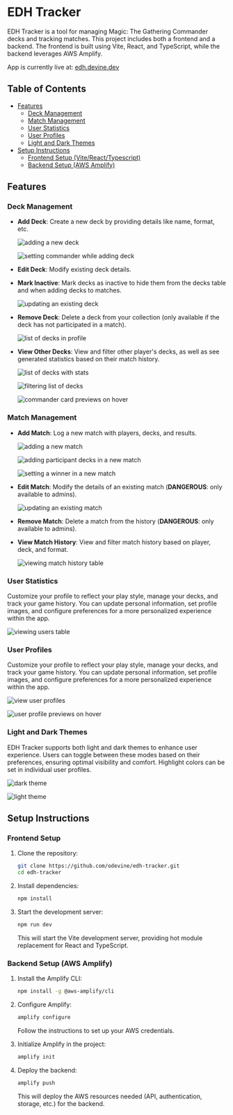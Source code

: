 # EDH Tracker

EDH Tracker is a tool for managing Magic: The Gathering Commander decks and tracking matches. This project includes both a frontend and a backend. The frontend is built using Vite, React, and TypeScript, while the backend leverages AWS Amplify.

App is currently live at: [edh.devine.dev](https://edh.devine.dev)

## Table of Contents

- [Features](#features)
  - [Deck Management](#deck-management)
  - [Match Management](#match-management)
  - [User Statistics](#user-statistics)
  - [User Profiles](#user-profiles)
  - [Light and Dark Themes](#light-and-dark-themes)
- [Setup Instructions](#setup-instructions)
  - [Frontend Setup (Vite/React/Typescript)](#frontend-setup)
  - [Backend Setup (AWS Amplify)](#backend-setup-aws-amplify)

## Features

### Deck Management

- **Add Deck**: Create a new deck by providing details like name, format, etc.

  ![adding a new deck](./assets/add-deck-1.png)

  ![setting commander while adding deck](./assets/add-deck-2.png)

- **Edit Deck**: Modify existing deck details.

- **Mark Inactive**: Mark decks as inactive to hide them from the decks table and when adding decks to matches.

  ![updating an existing deck](./assets/update-deck.png)

- **Remove Deck**: Delete a deck from your collection (only available if the deck has not participated in a match).

  ![list of decks in profile](./assets/profile-decks.png)

- **View Other Decks**: View and filter other player's decks, as well as see generated statistics based on their match history.

  ![list of decks with stats](./assets/decks-table.png)

  ![filtering list of decks](./assets/decks-table-2.png)

  ![commander card previews on hover](./assets/commander-card.png)

### Match Management

- **Add Match**: Log a new match with players, decks, and results.

  ![adding a new match](./assets/add-match-1.png)

  ![adding participant decks in a new match](./assets/add-match-2.png)

  ![setting a winner in a new match](./assets/add-match-3.png)

- **Edit Match**: Modify the details of an existing match (**DANGEROUS**: only available to admins).

  ![updating an existing match](./assets/edit-match.png)

- **Remove Match**: Delete a match from the history (**DANGEROUS**: only available to admins).

- **View Match History**: View and filter match history based on player, deck, and format.

  ![viewing match history table](./assets/match-table.png)

### User Statistics

Customize your profile to reflect your play style, manage your decks, and track your game history. You can update personal information, set profile images, and configure preferences for a more personalized experience within the app.

![viewing users table](./assets/users-table.png)

### User Profiles

Customize your profile to reflect your play style, manage your decks, and track your game history. You can update personal information, set profile images, and configure preferences for a more personalized experience within the app.

![view user profiles](./assets/user-profile.png)

![user profile previews on hover](./assets/profile-mini-card.png)

### Light and Dark Themes

EDH Tracker supports both light and dark themes to enhance user experience. Users can toggle between these modes based on their preferences, ensuring optimal visibility and comfort. Highlight colors can be set in individual user profiles.

![dark theme](./assets/dark-theme.png)

![light theme](./assets/light-theme.png)

## Setup Instructions

### Frontend Setup

1. Clone the repository:

   ```bash
   git clone https://github.com/odevine/edh-tracker.git
   cd edh-tracker
   ```

2. Install dependencies:

   ```bash
   npm install
   ```

3. Start the development server:
   ```bash
   npm run dev
   ```
   This will start the Vite development server, providing hot module replacement for React and TypeScript.

### Backend Setup (AWS Amplify)

1. Install the Amplify CLI:

   ```bash
   npm install -g @aws-amplify/cli
   ```

2. Configure Amplify:

   ```bash
   amplify configure
   ```

   Follow the instructions to set up your AWS credentials.

3. Initialize Amplify in the project:

   ```bash
   amplify init
   ```

4. Deploy the backend:
   ```bash
   amplify push
   ```
   This will deploy the AWS resources needed (API, authentication, storage, etc.) for the backend.
